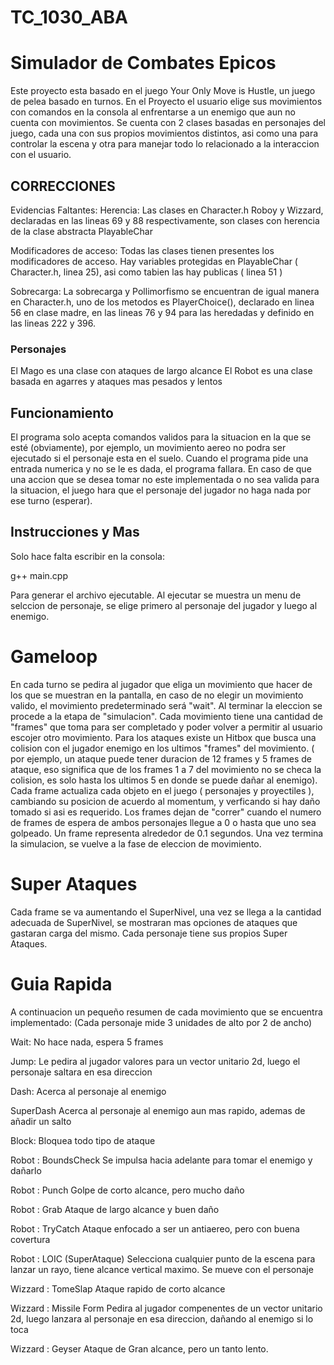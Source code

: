 # TC_1030_ABA
# Simulador de Combates Epicos
Este proyecto esta basado en el juego Your Only Move is Hustle, un juego de pelea basado en turnos. En el Proyecto el usuario elige sus movimientos con comandos en la consola al enfrentarse a un enemigo que aun no cuenta con movimientos. Se cuenta con 2 clases basadas en personajes del juego, cada una con sus propios movimientos distintos, asi como una para controlar la escena y otra para manejar todo lo relacionado a la interaccion con el usuario.

## CORRECCIONES
Evidencias Faltantes: 
Herencia: 
Las clases en Character.h Roboy y Wizzard, declaradas en las lineas 69 y 88 respectivamente, son clases con herencia de la clase abstracta PlayableChar

Modificadores de acceso:
Todas las clases tienen presentes los modificadores de acceso. Hay variables protegidas en PlayableChar ( Character.h, linea 25), asi como tabien las hay publicas ( linea 51 )

Sobrecarga:
La sobrecarga y Pollimorfismo se encuentran de igual manera en Character.h, uno de los metodos es PlayerChoice(), declarado en linea 56 en clase madre, en las lineas 76 y 94 para las heredadas y definido en las lineas 222 y 396.


### Personajes
El Mago es una clase con ataques de largo alcance
El Robot es una clase basada en agarres y ataques mas pesados y lentos 

## Funcionamiento
El programa solo acepta comandos validos para la situacion en la que se esté (obviamente), por ejemplo, un movimiento aereo no podra ser ejecutado si el personaje esta en el suelo. Cuando el programa pide una entrada numerica y no se le es dada, el programa fallara. En caso de que una accion que se desea tomar no este implementada o no sea valida para la situacion, el juego hara que el personaje del jugador no haga nada por ese turno (esperar).

## Instrucciones y Mas
Solo hace falta escribir en la consola:

g++ main.cpp 

Para generar el archivo ejecutable. 
Al ejecutar se muestra un menu de selccion de personaje, se elige primero al personaje del jugador y luego al enemigo.

# Gameloop
En cada turno se pedira al jugador que eliga un movimiento que hacer de los que se muestran en la pantalla, en caso de no elegir un movimiento valido, el movimiento predeterminado será "wait". Al terminar la eleccion se procede a la etapa de "simulacion". Cada movimiento tiene una cantidad de "frames" que toma para ser completado y poder volver a permitir al usuario escojer otro movimiento. Para los ataques existe un Hitbox que busca una colision con el jugador enemigo en los ultimos "frames" del movimiento. ( por ejemplo, un ataque puede tener duracion de 12 frames y 5 frames de ataque, eso significa que de los frames 1 a 7 del movimiento no se checa la colision, es solo hasta los ultimos 5 en donde se puede dañar al enemigo).
Cada frame actualiza cada objeto en el juego ( personajes y proyectiles ), cambiando su posicion de acuerdo al momentum, y verficando si hay daño tomado si asi es requerido. Los frames dejan de "correr" cuando el numero de frames de espera de ambos personajes llegue a 0 o hasta que uno sea golpeado. Un frame representa alrededor de 0.1 segundos.
Una vez termina la simulacion, se vuelve a la fase de eleccion de movimiento.

# Super Ataques
Cada frame se va aumentando el SuperNivel, una vez se llega a la cantidad adecuada de SuperNivel, se mostraran mas opciones de ataques que gastaran carga del mismo. Cada personaje tiene sus propios Super Ataques.

# Guia Rapida
A continuacion un pequeño resumen de cada movimiento que se encuentra implementado:
(Cada personaje mide 3 unidades de alto por 2 de ancho)

Wait:
No hace nada, espera 5 frames

Jump:
Le pedira al jugador valores para un vector unitario 2d, luego el personaje saltara en esa direccion

Dash:
Acerca al personaje al enemigo

SuperDash
Acerca al personaje al enemigo aun mas rapido, ademas de añadir un salto

Block:
Bloquea todo tipo de ataque

Robot : BoundsCheck
Se impulsa hacia adelante para tomar el enemigo y dañarlo

Robot : Punch
Golpe de corto alcance, pero mucho daño

Robot : Grab
Ataque de largo alcance y buen daño

Robot : TryCatch
Ataque enfocado a ser un antiaereo, pero con buena covertura

Robot : LOIC (SuperAtaque)
Selecciona cualquier punto de la escena para lanzar un rayo, tiene alcance vertical maximo. Se mueve con el personaje

Wizzard : TomeSlap
Ataque rapido de corto alcance

Wizzard : Missile Form
Pedira al jugador compenentes de un vector unitario 2d, luego lanzara al personaje en esa direccion, dañando al enemigo si lo toca

Wizzard : Geyser
Ataque de Gran alcance, pero un tanto lento.
